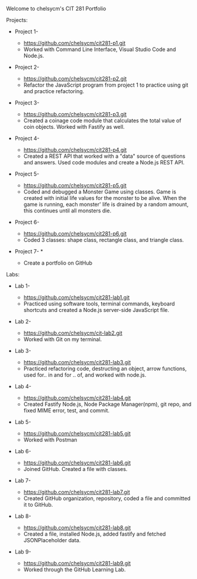Welcome to chelsycm's CIT 281 Portfolio

Projects: 

  * Project 1-
    * https://github.com/chelsycm/cit281-p1.git
    * Worked with Command Line Interface, Visual Studio Code and Node.js. 
  
  * Project 2- 
    * https://github.com/chelsycm/cit281-p2.git
    * Refactor the JavaScript program from project 1 to practice using git and practice refactoring. 
  
  * Project 3- 
    * https://github.com/chelsycm/cit281-p3.git
    * Created a coinage code module that calculates the total value of coin objects. Worked with Fastify as well. 
  
  * Project 4- 
    * https://github.com/chelsycm/cit281-p4.git
    * Created a REST API that worked with a "data" source of questions and answers. Used code modules and create a Node.js REST API. 
  
  * Project 5- 
    * https://github.com/chelsycm/cit281-p5.git
    * Coded and debugged a Monster Game using classes. Game is created with initial life values for the monster to be alive. When the game is running, each monster'
  life is drained by a random amount, this continues until all monsters die. 
   
  * Project 6- 
    * https://github.com/chelsycm/cit281-p6.git
    * Coded 3 classes: shape class, rectangle class, and triangle class. 
  
  * Project 7- 
    *
    * Create a portfolio on GitHub 
  
 Labs:
  * Lab 1- 
    * https://github.com/chelsycm/cit281-lab1.git
    * Practiced using software tools, terminal commands, keyboard shortcuts and created a Node.js server-side JavaScript file. 
  
  * Lab 2- 
    * https://github.com/chelsycm/cit-lab2.git
    * Worked with Git on my terminal. 
  
  * Lab 3- 
    * https://github.com/chelsycm/cit281-lab3.git
    * Practiced refactoring code, destructing an object, arrow functions, used for.. in and for .. of, and worked with node.js. 
  
  * Lab 4- 
    * https://github.com/chelsycm/cit281-lab4.git
    * Created Fastify Node.js, Node Package Manager(npm), git repo, and fixed MIME error, test, and commit. 
  
  * Lab 5- 
    * https://github.com/chelsycm/cit281-lab5.git
    * Worked with Postman 
  
  * Lab 6- 
    * https://github.com/chelsycm/cit281-lab6.git
    * Joined GitHub. Created a file with classes. 
  
  * Lab 7- 
    * https://github.com/chelsycm/cit281-lab7.git
    * Created GitHub organization, repository, coded a file and committed it to GitHub. 
  
  * Lab 8- 
    * https://github.com/chelsycm/cit281-lab8.git
    * Created a file, installed Node.js, added fastify and fetched JSONPlaceholder data. 
  
  * Lab 9- 
    * https://github.com/chelsycm/cit281-lab9.git
    * Worked through the GitHub Learning Lab. 
  
  
  


